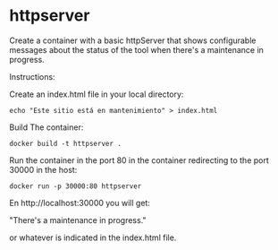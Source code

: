 # httpserver

Create a container with a basic httpServer that shows configurable messages about the status of the tool when there's a maintenance in progress. 

Instructions:

Create an index.html file in your local directory:

    echo "Este sitio está en mantenimiento" > index.html

Build The container:

    docker build -t httpserver .

Run the container in the port 80 in the container redirecting to the port 30000 in the host:

    docker run -p 30000:80 httpserver

En http://localhost:30000 you will get:

"There's a maintenance in progress." 

or whatever is indicated in the index.html file.
